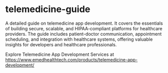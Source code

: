 # telemedicine-guide
A detailed guide on telemedicine app development. It covers the essentials of building secure, scalable, and HIPAA-compliant platforms for healthcare providers. The guide includes patient-doctor communication, appointment scheduling, and integration with healthcare systems, offering valuable insights for developers and healthcare professionals.

Explore Telemedicine App Development Services at https://www.emedhealthtech.com/products/telemedicine-app-development/
